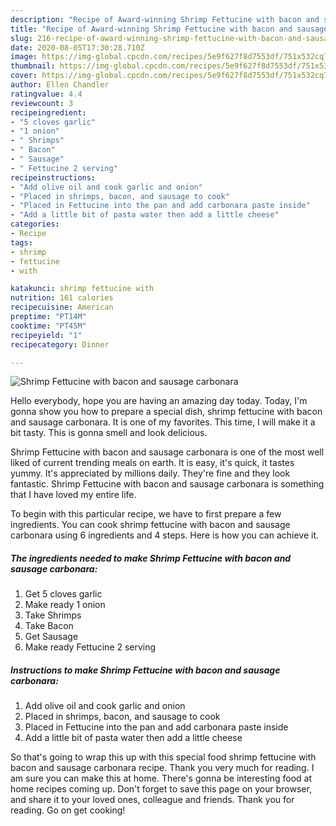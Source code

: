 ```yaml
---
description: "Recipe of Award-winning Shrimp Fettucine with bacon and sausage carbonara"
title: "Recipe of Award-winning Shrimp Fettucine with bacon and sausage carbonara"
slug: 216-recipe-of-award-winning-shrimp-fettucine-with-bacon-and-sausage-carbonara
date: 2020-08-05T17:30:28.710Z
image: https://img-global.cpcdn.com/recipes/5e9f627f8d7553df/751x532cq70/shrimp-fettucine-with-bacon-and-sausage-carbonara-recipe-main-photo.jpg
thumbnail: https://img-global.cpcdn.com/recipes/5e9f627f8d7553df/751x532cq70/shrimp-fettucine-with-bacon-and-sausage-carbonara-recipe-main-photo.jpg
cover: https://img-global.cpcdn.com/recipes/5e9f627f8d7553df/751x532cq70/shrimp-fettucine-with-bacon-and-sausage-carbonara-recipe-main-photo.jpg
author: Ellen Chandler
ratingvalue: 4.4
reviewcount: 3
recipeingredient:
- "5 cloves garlic"
- "1 onion"
- " Shrimps"
- " Bacon"
- " Sausage"
- " Fettucine 2 serving"
recipeinstructions:
- "Add olive oil and cook garlic and onion"
- "Placed in shrimps, bacon, and sausage to cook"
- "Placed in Fettucine into the pan and add carbonara paste inside"
- "Add a little bit of pasta water then add a little cheese"
categories:
- Recipe
tags:
- shrimp
- fettucine
- with

katakunci: shrimp fettucine with 
nutrition: 161 calories
recipecuisine: American
preptime: "PT14M"
cooktime: "PT45M"
recipeyield: "1"
recipecategory: Dinner

---
```



![Shrimp Fettucine with bacon and sausage carbonara](https://img-global.cpcdn.com/recipes/5e9f627f8d7553df/751x532cq70/shrimp-fettucine-with-bacon-and-sausage-carbonara-recipe-main-photo.jpg)

Hello everybody, hope you are having an amazing day today. Today, I'm gonna show you how to prepare a special dish, shrimp fettucine with bacon and sausage carbonara. It is one of my favorites. This time, I will make it a bit tasty. This is gonna smell and look delicious.



Shrimp Fettucine with bacon and sausage carbonara is one of the most well liked of current trending meals on earth. It is easy, it's quick, it tastes yummy. It's appreciated by millions daily. They're fine and they look fantastic. Shrimp Fettucine with bacon and sausage carbonara is something that I have loved my entire life.


To begin with this particular recipe, we have to first prepare a few ingredients. You can cook shrimp fettucine with bacon and sausage carbonara using 6 ingredients and 4 steps. Here is how you can achieve it.

<!--inarticleads1-->

##### The ingredients needed to make Shrimp Fettucine with bacon and sausage carbonara:

1. Get 5 cloves garlic
1. Make ready 1 onion
1. Take  Shrimps
1. Take  Bacon
1. Get  Sausage
1. Make ready  Fettucine 2 serving




<!--inarticleads2-->

##### Instructions to make Shrimp Fettucine with bacon and sausage carbonara:

1. Add olive oil and cook garlic and onion
1. Placed in shrimps, bacon, and sausage to cook
1. Placed in Fettucine into the pan and add carbonara paste inside
1. Add a little bit of pasta water then add a little cheese




So that's going to wrap this up with this special food shrimp fettucine with bacon and sausage carbonara recipe. Thank you very much for reading. I am sure you can make this at home. There's gonna be interesting food at home recipes coming up. Don't forget to save this page on your browser, and share it to your loved ones, colleague and friends. Thank you for reading. Go on get cooking!
